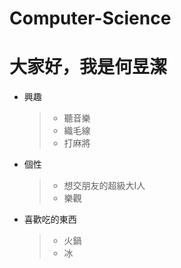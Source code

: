 # Computer-Science
# 大家好，我是何昱潔

* 興趣
  >* 聽音樂
  >* 織毛線
  >* 打麻將
* 個性
  >* 想交朋友的超級大I人
  >* 樂觀
* 喜歡吃的東西
  >* 火鍋
  >* 冰

